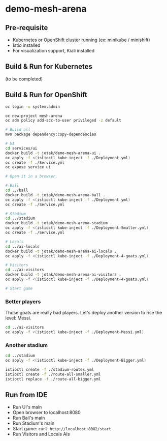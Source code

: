 # demo-mesh-arena

## Pre-requisite

- Kubernetes or OpenShift cluster running (ex: minikube / minishift)
- Istio installed
- For visualization support, Kiali installed

## Build & Run for Kubernetes

(to be completed)

## Build & Run for OpenShift

```bash
oc login -u system:admin

oc new-project mesh-arena
oc adm policy add-scc-to-user privileged -z default

# Build all
mvn package dependency:copy-dependencies

# UI
cd services/ui
docker build -t jotak/demo-mesh-arena-ui .
oc apply -f <(istioctl kube-inject -f ./Deployment.yml)
oc create -f ./Service.yml
oc expose service ui

# Open it in a browser.

# Ball
cd ../ball
docker build -t jotak/demo-mesh-arena-ball .
oc apply -f <(istioctl kube-inject -f ./Deployment.yml)
oc create -f ./Service.yml

# Stadium
cd ../stadium
docker build -t jotak/demo-mesh-arena-stadium .
oc apply -f <(istioctl kube-inject -f ./Deployment-Smaller.yml)
oc create -f ./Service.yml

# Locals
cd ../ai-locals
docker build -t jotak/demo-mesh-arena-ai-locals .
oc apply -f <(istioctl kube-inject -f ./Deployment-4-goats.yml)

# Visitors
cd ../ai-visitors
docker build -t jotak/demo-mesh-arena-ai-visitors .
oc apply -f <(istioctl kube-inject -f ./Deployment-4-goats.yml)

# Start game
```

### Better players

Those goats are really bad players. Let's deploy another version to rise the level: Messi.

```bash
cd ../ai-visitors
oc apply -f <(istioctl kube-inject -f ./Deployment-Messi.yml)
```

### Another stadium

```bash
cd ../stadium
oc apply -f <(istioctl kube-inject -f ./Deployment-Bigger.yml)

istioctl create -f ./stadium-routes.yml
istioctl create -f ./route-all-smaller.yml
istioctl replace -f ./route-all-bigger.yml
```

## Run from IDE

- Run UI's main
- Open browser to localhost:8080
- Run Ball's main
- Run Stadium's main
- Start game: ```curl http://localhost:8082/start```
- Run Visitors and Locals AIs
